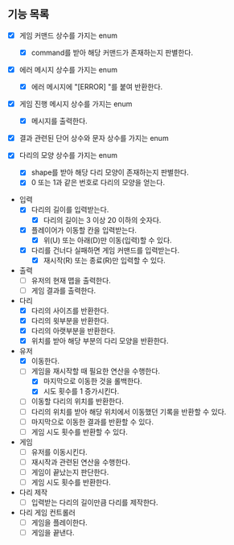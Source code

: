 ## 기능 목록

- [x] 게임 커맨드 상수를 가지는 enum
    - [x] command를 받아 해당 커맨드가 존재하는지 판별한다.

- [x] 에러 메시지 상수를 가지는 enum
    - [x] 에러 메시지에 "[ERROR] "를 붙여 반환한다.

- [x] 게임 진행 메시지 상수를 가지는 enum
    - [x] 메시지를 출력한다.

- [x] 결과 관련된 단어 상수와 문자 상수를 가지는 enum

- [x] 다리의 모양 상수를 가지는 enum
    - [x] shape를 받아 해당 다리 모양이 존재하는지 판별한다.
    - [x] 0 또는 1과 같은 번호로 다리의 모양을 얻는다.

- 입력
    - [x] 다리의 길이를 입력받는다.
        - [x] 다리의 길이는 3 이상 20 이하의 숫자다.

    - [x] 플레이어가 이동할 칸을 입력받는다.
        - [x] 위(U) 또는 아래(D)만 이동(입력)할 수 있다.

    - [x] 다리를 건너다 실패하면 게임 커맨드를 입력받는다.
        - [x] 재시작(R) 또는 종료(R)만 입력할 수 있다.

- 출력
    - [ ] 유저의 현재 맵을 출력한다.
    - [ ] 게임 결과를 출력한다.

- 다리
    - [x] 다리의 사이즈를 반환한다.
    - [x] 다리의 윗부분을 반환한다.
    - [x] 다리의 아랫부분을 반환한다.
    - [x] 위치를 받아 해당 부분의 다리 모양을 반환한다.

- 유저
    - [x] 이동한다.
    - [ ] 게임을 재시작할 때 필요한 연산을 수행한다.
        - [x] 마지막으로 이동한 것을 롤백한다.
        - [x] 시도 횟수를 1 증가시킨다.
    - [ ] 이동할 다리의 위치를 반환한다.
    - [ ] 다리의 위치를 받아 해당 위치에서 이동했던 기록을 반환할 수 있다.
    - [ ] 마지막으로 이동한 결과를 반환할 수 있다.
    - [ ] 게임 시도 횟수를 반환할 수 있다.

- 게임
    - [ ] 유저를 이동시킨다.
    - [ ] 재시작과 관련된 연산을 수행한다.
    - [ ] 게임이 끝났는지 판단한다.
    - [ ] 게임 시도 횟수를 반환한다.

- 다리 제작
    - [ ] 입력받는 다리의 길이만큼 다리를 제작한다.

- 다리 게임 컨트롤러
    - [ ] 게임을 플레이한다.
    - [ ] 게임을 끝낸다.